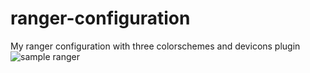 # ranger-configuration
My ranger configuration with three colorschemes and devicons plugin
![sample ranger](https://github.com/trackingtrail/ranger-configuration/blob/main/sample_ranger.jpg)
